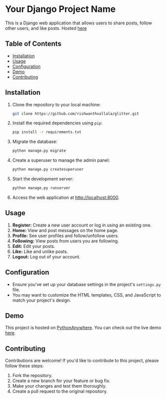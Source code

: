 
# Your Django Project Name

This is a Django web application that allows users to share posts, follow other users, and like posts. Hosted [here](https://rishwanthvallala.pythonanywhere.com/)

## Table of Contents

- [Installation](#installation)
- [Usage](#usage)
- [Configuration](#configuration)
- [Demo](#demo)
- [Contributing](#contributing)


## Installation

1. Clone the repository to your local machine:

   ```bash
   git clone https://github.com/rishwanthvallala/glitter.git
   ```

2. Install the required dependencies using `pip`:

   ```bash
   pip install -r requirements.txt
   ```

3. Migrate the database:

   ```bash
   python manage.py migrate
   ```

4. Create a superuser to manage the admin panel:

   ```bash
   python manage.py createsuperuser
   ```

5. Start the development server:

   ```bash
   python manage.py runserver
   ```

6. Access the web application at [http://localhost:8000](http://localhost:8000).

## Usage

1. **Register:** Create a new user account or log in using an existing one.
2. **Home:** View and post messages on the home page.
3. **Profile:** See user profiles and follow/unfollow users.
4. **Following:** View posts from users you are following.
5. **Edit:** Edit your posts.
6. **Like:** Like and unlike posts.
7. **Logout:** Log out of your account.

## Configuration

- Ensure you've set up your database settings in the project's `settings.py` file.
- You may want to customize the HTML templates, CSS, and JavaScript to match your project's design.

## Demo

This project is hosted on [PythonAnywhere](https://rishwanthvallala.pythonanywhere.com/). You can check out the live demo [here](https://rishwanthvallala.pythonanywhere.com/).

## Contributing

Contributions are welcome! If you'd like to contribute to this project, please follow these steps:

1. Fork the repository.
2. Create a new branch for your feature or bug fix.
3. Make your changes and test them thoroughly.
4. Create a pull request to the original repository.


